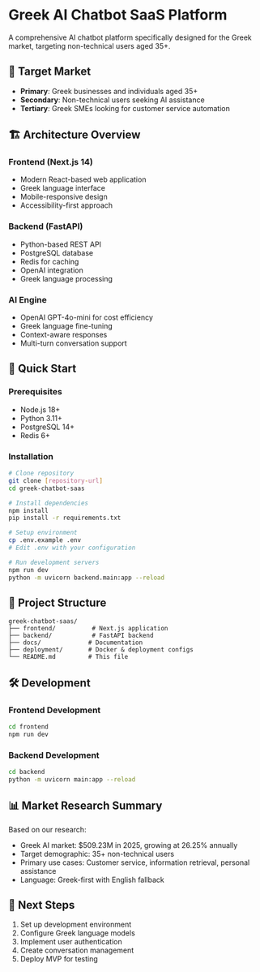 # Greek AI Chatbot SaaS Platform

A comprehensive AI chatbot platform specifically designed for the Greek market, targeting non-technical users aged 35+.

## 🎯 Target Market
- **Primary**: Greek businesses and individuals aged 35+
- **Secondary**: Non-technical users seeking AI assistance
- **Tertiary**: Greek SMEs looking for customer service automation

## 🏗️ Architecture Overview

### Frontend (Next.js 14)
- Modern React-based web application
- Greek language interface
- Mobile-responsive design
- Accessibility-first approach

### Backend (FastAPI)
- Python-based REST API
- PostgreSQL database
- Redis for caching
- OpenAI integration
- Greek language processing

### AI Engine
- OpenAI GPT-4o-mini for cost efficiency
- Greek language fine-tuning
- Context-aware responses
- Multi-turn conversation support

## 🚀 Quick Start

### Prerequisites
- Node.js 18+
- Python 3.11+
- PostgreSQL 14+
- Redis 6+

### Installation
```bash
# Clone repository
git clone [repository-url]
cd greek-chatbot-saas

# Install dependencies
npm install
pip install -r requirements.txt

# Setup environment
cp .env.example .env
# Edit .env with your configuration

# Run development servers
npm run dev
python -m uvicorn backend.main:app --reload
```

## 📁 Project Structure
```
greek-chatbot-saas/
├── frontend/          # Next.js application
├── backend/           # FastAPI backend
├── docs/             # Documentation
├── deployment/       # Docker & deployment configs
└── README.md         # This file
```

## 🛠️ Development

### Frontend Development
```bash
cd frontend
npm run dev
```

### Backend Development
```bash
cd backend
python -m uvicorn main:app --reload
```

## 📊 Market Research Summary

Based on our research:
- Greek AI market: $509.23M in 2025, growing at 26.25% annually
- Target demographic: 35+ non-technical users
- Primary use cases: Customer service, information retrieval, personal assistance
- Language: Greek-first with English fallback

## 🎯 Next Steps

1. Set up development environment
2. Configure Greek language models
3. Implement user authentication
4. Create conversation management
5. Deploy MVP for testing